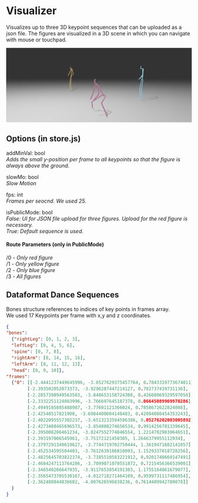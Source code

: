 # Visualizer
Visualizes up to three 3D keypoint sequences that can be uploaded as a json file. The figures are visualized in a 3D scene in which you can navigate with mouse or touchpad. 


![alt text](https://github.com/deep-dance/visualizer/blob/main/SceneScreenshot.png)


## Options (in store.js)
addMinVal: bool </br>
<i>Adds the small y-position per frame to all keypoints so that the figure is always above the ground. </i>

slowMo: bool</br>
<i>Slow Motion</i>

fps: int</br>
<i>Frames per seocnd. We used 25.</i>


isPublicMode: bool</br>
<i>False: UI for JSON file upload for three figures. Upload for the red figure is necessary. </i></br>
<i>True: Default sequence is used. </i>

#### Route Parameters (only in PublicMode)
/0 - <i>Only red figure</i></br>
/1 - <i>Only yellow figure</i></br>
/2 - <i>Only blue figure</i></br>
/3 - <i>All figures</i></br>

## Dataformat Dance Sequences
Bones structure references to indices of key points in frames array.</br>
We used 17 Keypoints per frame with x,y and z coordinates.
```json
{
"bones": 
  {"rightLeg": [0, 1, 2, 3], 
  "leftLeg": [0, 4, 5, 6], 
  "spine": [0, 7, 8], 
  "rightArm": [8, 14, 15, 16], 
  "leftArm": [8, 11, 12, 13], 
  "head": [8, 9, 10]}, 
"frames": 
  {"0": [[-2.4441237449645996, -3.8527629375457764, 0.7843319773674011], 
        [-2.393502052873373, -3.9296287447214127, 0.782737439731136], 
        [-2.2857398949563503, -3.840653158724308, 0.42688069329597056], 
        [-2.3332251124083996, -3.766697645187378, 0.06645089969970286], 
        [-2.4949185885488987, -3.77601121366024, 0.7858672622824088], 
        [-2.42540517821908, -3.6984400004148483, 0.42004080454353243], 
        [-2.4022095557302237, -3.6513233594596386, 0.05276202003005892], 
        [-2.4273488465696573, -3.854808274656534, 0.9914256781339645], 
        [-2.395008286461234, -3.8247552774846554, 1.2214782983064651], 
        [-2.393197006545961, -3.75172121450305, 1.2646379955112934], 
        [-2.3797291349619627, -3.7744719702750444, 1.3619471602141857], 
        [-2.452534595504403, -3.7612639106810093, 1.1529337018728256], 
        [-2.4825645703822374, -3.7185510583221912, 0.9201748669147491], 
        [-2.4684247113764286, -3.7099071070551872, 0.7215456366539001], 
        [-2.346540266647935, -3.9117653854191303, 1.1755164861679077], 
        [-2.3565473705530167, -4.012718271464109, 0.9599731117486954], 
        [-2.362480844836682, -4.007626596838236, 0.7614489942789078]]
  }
}
```

